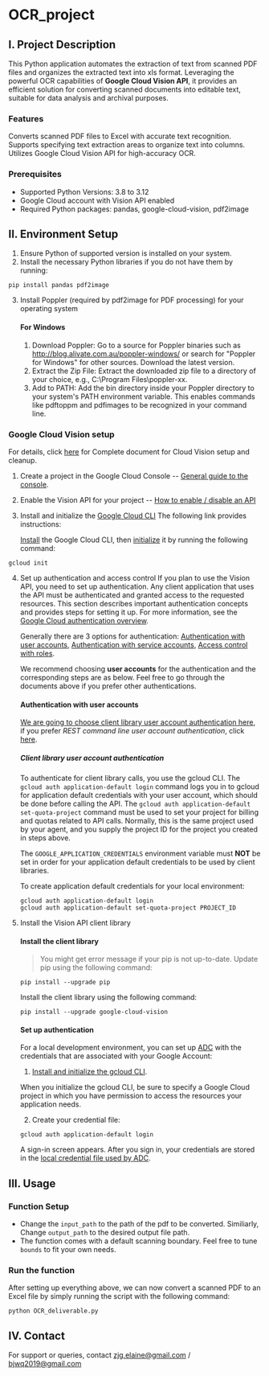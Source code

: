 # OCR_project

## I. Project Description
This Python application automates the extraction of text from scanned PDF files and organizes the extracted text into xls format. Leveraging the powerful OCR capabilities of **Google Cloud Vision API**, it provides an efficient solution for converting scanned documents into editable text, suitable for data analysis and archival purposes.

### Features
Converts scanned PDF files to Excel with accurate text recognition.
Supports specifying text extraction areas to organize text into columns.
Utilizes Google Cloud Vision API for high-accuracy OCR.
### Prerequisites
- Supported Python Versions: 3.8 to 3.12
- Google Cloud account with Vision API enabled
- Required Python packages: pandas, google-cloud-vision, pdf2image

## II. Environment Setup
1. Ensure Python of supported version is installed on your system.
2. Install the necessary Python libraries if you do not have them by running:
```
pip install pandas pdf2image
```
3. Install Poppler (required by pdf2image for PDF processing) for your operating system
   #### For Windows
   1. Download Poppler: Go to a source for Poppler binaries such as http://blog.alivate.com.au/poppler-windows/ or search for "Poppler for Windows" for other sources. Download the latest version.
   2. Extract the Zip File: Extract the downloaded zip file to a directory of your choice, e.g., C:\Program Files\poppler-xx\.
   3. Add to PATH: Add the bin directory inside your Poppler directory to your system's PATH environment variable. This enables commands like pdftoppm and pdfimages to be recognized in your command line.

### Google Cloud Vision setup
For details, click [here](https://cloud.google.com/vision/docs/setup) for Complete document for Cloud Vision setup and cleanup.
1. Create a project in the Google Cloud Console -- [General guide to the console](https://support.google.com/cloud/answer/3465889?hl=en&ref_topic=3340599#zippy=%2Cget-started).
2. Enable the Vision API for your project -- [How to enable / disable an API](https://cloud.google.com/service-usage/docs/enable-disable)
3. Install and initialize the [Google Cloud CLI](https://cloud.google.com/sdk/gcloud)
   The following link provides instructions:

   [Install](https://cloud.google.com/sdk/docs/install) the Google Cloud CLI, then [initialize](https://cloud.google.com/sdk/docs/initializing) it by running the following command:
   
```
gcloud init
```
4. Set up authentication and access control
  If you plan to use the Vision API, you need to set up authentication. Any client application that uses the API must be authenticated and granted access to the requested resources. This section describes important authentication concepts and provides steps for setting it up. For more information, see the [Google Cloud authentication overview](https://cloud.google.com/docs/authentication).

   Generally there are 3 options for authentication: [Authentication with user accounts](https://cloud.google.com/vision/docs/setup#user), [Authentication with service accounts](https://cloud.google.com/vision/docs/setup#sa), [Access control with roles](https://cloud.google.com/vision/docs/setup#role).
   
   We recommend choosing **user accounts** for the authentication and the corresponding steps are as below. Feel free to go through the documents above if you prefer other authentications.
   #### Authentication with user accounts
   <u>We are going to choose client library user account authentication here</u>, if you prefer *REST command line user account authentication*, click [here](https://cloud.google.com/vision/docs/setup#rest-command-line-user-account-authentication).
   ##### Client library user account authentication
   To authenticate for client library calls, you use the gcloud CLI. The `gcloud auth application-default login` command logs you in to gcloud for application default credentials with your user account, which should be done before calling the API. The `gcloud auth application-default set-quota-project` command must be used to set your project for billing and quotas related to API calls. Normally, this is the same project used by your agent, and you supply the project ID for the project you created in steps above.

   The `GOOGLE_APPLICATION_CREDENTIALS` environment variable must **NOT** be set in order for your application default credentials to be used by client libraries.

   To create application default credentials for your local environment:
   ```
   gcloud auth application-default login
   gcloud auth application-default set-quota-project PROJECT_ID
   ```

5. Install the Vision API client library
   #### Install the client library
   >You might get error message if your pip is not up-to-date.
   Update pip using the following command:
   ```
   pip install --upgrade pip   
   ```
   Install the client library using the following command:
   ```
   pip install --upgrade google-cloud-vision
   ```
   #### Set up authentication
   For a local development environment, you can set up [ADC](https://cloud.google.com/docs/authentication/application-default-credentials) with the credentials that are associated with your Google Account:
   1. [Install and initialize the gcloud CLI](https://cloud.google.com/sdk/docs/install).

   When you initialize the gcloud CLI, be sure to specify a Google Cloud project in which you have permission to access the resources your application needs.

   2. Create your credential file:
   ```
   gcloud auth application-default login
   ```
   A sign-in screen appears. After you sign in, your credentials are stored in the [local credential file used by ADC](https://cloud.google.com/docs/authentication/application-default-credentials#personal).

## III. Usage
### Function Setup
- Change the `input_path` to the path of the pdf to be converted. Similiarly, Change `output_path` to the desired output file path.
- The function comes with a default scanning boundary. Feel free to tune `bounds` to fit your own needs.
### Run the function
After setting up everything above, we can now convert a scanned PDF to an Excel file by simply running the script with the following command:
```
python OCR_deliverable.py
```

## IV. Contact
For support or queries, contact zjg.elaine@gmail.com / bjwq2019@gmail.com
